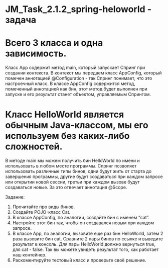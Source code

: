 # JM_Task_2.1.2_spring-heloworld - задача

# Всего 3 класса и одна зависимость.

Класс App содержит метод main, который запускает Спринг при создании контекста. В контекст мы передаем класс AppConfig,
который помечен аннотацией @Configuration - так Спринг понимает, что это настроечный класс. В классе AppConfig
содержится метод, помеченный аннотацией как бин, этот метод будет выполнен при запуске и его результат станет объектом,
управляемым Спрингом.

# Класс HelloWorld является обычным Java-классом, мы его используем без каких-либо сложностей.
В методе main мы можем получить бин HelloWorld по имени и использовать в любом месте программы. Спринг позволяет
использовать различные типы бинов, одни будут жить от старта до завершения программы, другие будут создаваться при
каждом запросе или открытии новой сессии, третьи при каждом вызове будут создаваться новые. За это отвечает аннотация
@Scope.

Задание:

1. Прочитайте про виды бинов.
2. Создайте POJO-класс Cat.
3. В классе AppConfig, по аналогии, создайте бин с именем “cat”.
4. Настройте этот бин так, чтобы он создавался новым при каждом запросе.
5. В классе App, по аналогии, вызовите еще раз бин HelloWorld, затем 2 раза вызовите бин cat. Сравните 2 пары бинов по
   ссылке и выведите результат в консоль. Для пары HelloWorld должно вернуться true, для cat - false. Так вы можете
   увидеть результат того, как работает наш контейнер.
6. Раскоментируйте тестовый класс и проверьте своё решение.
